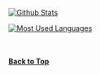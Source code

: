 [![Github Stats](https://github-readme-stats.vercel.app/api?username=Eliteguo&show_icons=true&theme=radical)](https://github.com/anuraghazra/github-readme-stats)

[![Most Used Languages](https://github-readme-stats.vercel.app/api/top-langs/?username=Eliteguo&theme=dark&layout=compact)](https://github.com/anuraghazra/github-readme-stats)

&nbsp;  
&nbsp;  
[**Back to Top**](#top)

